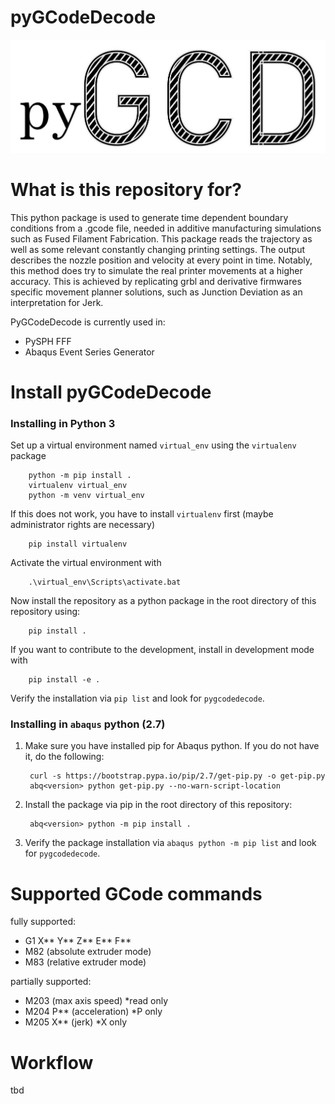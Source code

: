 # pyGCodeDecode
![LOGO](pyGCodeDecode/logo.jpg?raw=true "pyGCD")
# What is this repository for?
This python package is used to generate time dependent boundary conditions from a .gcode file, needed in additive manufacturing simulations such as Fused Filament Fabrication. This package reads the trajectory as well as some relevant constantly changing printing settings. The output describes the nozzle position and velocity at every point in time. Notably, this method does try to simulate the real printer movements at a higher accuracy. This is achieved by replicating grbl and derivative firmwares specific movement planner solutions, such as Junction Deviation as an interpretation for Jerk.

PyGCodeDecode is currently used in:
- PySPH FFF
- Abaqus Event Series Generator

# Install pyGCodeDecode
### Installing in Python 3
Set up a virtual environment named `virtual_env` using the `virtualenv` package

        python -m pip install .
        virtualenv virtual_env
        python -m venv virtual_env

If this does not work, you have to install `virtualenv` first (maybe administrator rights are necessary)

        pip install virtualenv

Activate the virtual environment with

        .\virtual_env\Scripts\activate.bat

Now install the repository as a python package in the root directory of this repository using:

        pip install .

If you want to contribute to the development, install in development mode with

        pip install -e .

Verify the installation via `pip list` and look for `pygcodedecode`.

### Installing in `abaqus` python (2.7)

1. Make sure you have installed pip for Abaqus python. If you do not have it, do the following:

        curl -s https://bootstrap.pypa.io/pip/2.7/get-pip.py -o get-pip.py
        abq<version> python get-pip.py --no-warn-script-location

2. Install the package via pip in the root directory of this repository:

        abq<version> python -m pip install .

3. Verify the package installation via `abaqus python -m pip list` and look for `pygcodedecode`. 

# Supported GCode commands
fully supported:
- G1 X** Y** Z** E** F**
- M82 (absolute extruder mode)
- M83 (relative extruder mode)

partially supported:
- M203 (max axis speed)         *read only
- M204 P** (acceleration)       *P only
- M205 X** (jerk)               *X only


# Workflow

tbd
